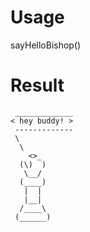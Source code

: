 # Usage
sayHelloBishop()
# Result
```
 _____________
< hey buddy! >
 -------------
 \
  \
    <>_
  (\)  )
   \__/
  (____)
   |  |
   |__|
  /____\
 (______)
```
